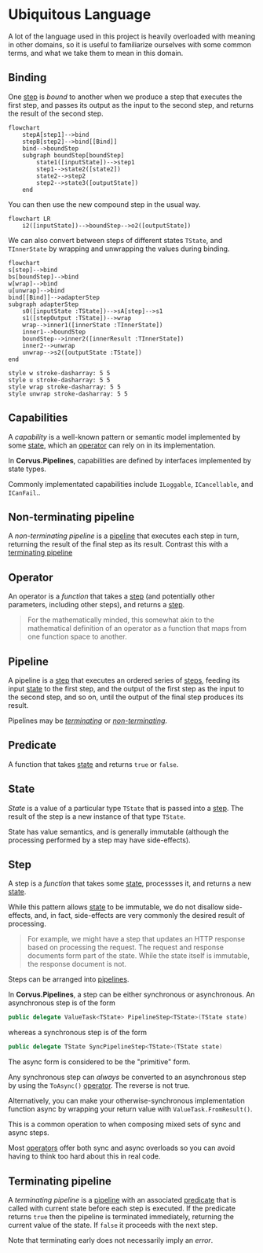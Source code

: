 # Ubiquitous Language

A lot of the language used in this project is heavily overloaded with meaning in other domains, so it is useful to familiarize ourselves with some common terms, and what we take them to mean in this domain.

## Binding

One [step](#step) is _bound_ to another when we produce a step that executes the first step, and passes its output as the input to the second step, and returns the result of the second step.

```mermaid
flowchart
    stepA[step1]-->bind
    stepB[step2]-->bind[[Bind]]
    bind-->boundStep
    subgraph boundStep[boundStep]
        state1([inputState])-->step1
        step1-->state2([state2])
        state2-->step2
        step2-->state3([outputState])
    end
```
You can then use the new compound step in the usual way.

```mermaid
flowchart LR
    i2([inputState])-->boundStep-->o2([outputState])
```


We can also convert between steps of different states `TState`, and `TInnerState` by wrapping and unwrapping the values during binding.

```mermaid
flowchart
s[step]-->bind
bs[boundStep]-->bind
w[wrap]-->bind
u[unwrap]-->bind
bind[[Bind]]-->adapterStep
subgraph adapterStep
    s0([inputState :TState])-->sA[step]-->s1
    s1([stepOutput :TState])-->wrap
    wrap-->inner1([innerState :TInnerState])
    inner1-->boundStep
    boundStep-->inner2([innerResult :TInnerState])
    inner2-->unwrap
    unwrap-->s2([outputState :TState])
end

style w stroke-dasharray: 5 5
style u stroke-dasharray: 5 5
style wrap stroke-dasharray: 5 5
style unwrap stroke-dasharray: 5 5

```

## Capabilities

A _capability_ is a well-known pattern or semantic model implemented by some [state](#state), which an [operator](#operator) can rely on in its implementation.

In **Corvus.Pipelines**, capabilities are defined by interfaces implemented by state types.

Commonly implementated capabilities include `ILoggable`, `ICancellable`, and `ICanFail`..

## Non-terminating pipeline

A _non-terminating pipeline_ is a [pipeline](#pipeline) that executes each step in turn, returning the result of the final step as its result. Contrast this with a [terminating pipeline](#terminating-pipeline)

## Operator

An operator is a _function_ that takes a [step](#step) (and potentially other parameters, including other steps), and returns a [step](#step).

> For the mathematically minded, this somewhat akin to the mathematical definition of an operator as a function that maps from one function space to another.

## Pipeline

A pipeline is a [step](#step) that executes an ordered series of [steps](#step), feeding its input [state](#state) to the first step, and the output of the first step as the input to the second step, and so on, until the output of the final step produces its result.

Pipelines may be [_terminating_](#terminating-pipeline) or [_non-terminating_]('non-terminating-pipeline).

## Predicate

A function that takes [state](#state) and returns `true` or `false`.

## State

_State_ is a value of a particular type `TState` that is passed into a [step](#step). The result of the step is a new instance of that type `TState`.

State has value semantics, and is generally immutable (although the processing performed by a step may have side-effects).

## Step

A step is a _function_ that takes some [state](#state), processses it, and returns a new [state](#state).

While this pattern allows [state](#state) to be immutable, we do not disallow side-effects, and, in fact, side-effects are very commonly the desired result of processing.

> For example, we might have a step that updates an HTTP response based on processing the request. The request and response documents form part of the state. While the state itself is immutable, the response document is not.

Steps can be arranged into [pipelines](#pipeline).

In **Corvus.Pipelines**, a step can be either synchronous or asynchronous. An asynchronous step is of the form

```csharp
public delegate ValueTask<TState> PipelineStep<TState>(TState state)
```

whereas a synchronous step is of the form

```csharp
public delegate TState SyncPipelineStep<TState>(TState state)
```

The async form is considered to be the "primitive" form.

Any synchronous step can _always_ be converted to an asynchronous step by using the `ToAsync()` [operator](#operator). The reverse is not true.

Alternatively, you can make your otherwise-synchronous implementation function async by wrapping your return value with `ValueTask.FromResult()`.

This is a common operation to when composing mixed sets of sync and async steps.

Most [operators](#operator) offer both sync and async overloads so you can avoid having to think too hard about this in real code.

## Terminating pipeline

A _terminating pipeline_ is a [pipeline](#pipeline) with an associated [predicate](#predicate) that is called with current state before each step is executed. If the predicate returns `true` then the pipeline is terminated immediately, returning the current value of the state. If `false` it proceeds with the next step.

Note that terminating early does not necessarily imply an _error_.